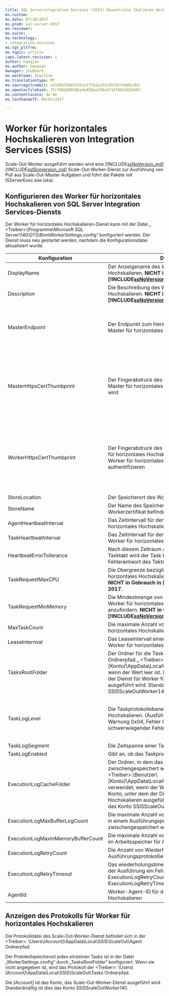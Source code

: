 ```yaml
---
title: SQL Serverintegration Services (SSIS) Dezentrales Skalieren Worker | Microsoft Docs
ms.custom: 
ms.date: 07/18/2017
ms.prod: sql-server-2017
ms.reviewer: 
ms.suite: 
ms.technology:
- integration-services
ms.tgt_pltfrm: 
ms.topic: article
caps.latest.revision: 1
author: haoqian
ms.author: haoqian
manager: jhubbard
ms.workload: Inactive
ms.translationtype: MT
ms.sourcegitcommit: 1419847dd47435cef775a2c55c0578ff4406cddc
ms.openlocfilehash: 77cf90268938bada458aa159a5f18f885491b407
ms.contentlocale: de-de
ms.lasthandoff: 08/03/2017

---
```

# <a name="integration-services-ssis-scale-out-worker"></a>Worker für horizontales Hochskalieren von Integration Services (SSIS)

Scale-Out-Worker ausgeführt werden wird eine [!INCLUDE[ssNoVersion_md](../../includes/ssnoversion-md.md)] [!INCLUDE[ssISnoversion_md](../../includes/ssisnoversion-md.md)] Scale-Out-Worker-Dienst zur Ausführung von Pull aus Scale-Out-Master Aufgaben und führt die Pakete mit ISServerExec.exe lokal.

## <a name="configure-sql-server-integration-services-scale-out-worker-service"></a>Konfigurieren des Worker für horizontales Hochskalieren von SQL Server Integration Services-Diensts
Der Worker für horizontales Hochskalieren-Dienst kann mit der Datei „ \<Treiber\>:\Programme\Microsoft SQL Server\140\DTS\Binn\WorkerSettings.config“ konfiguriert werden. Der Dienst muss neu gestartet werden, nachdem die Konfigurationsdatei aktualisiert wurde.

Konfiguration  |Description  |Standardwert  
---------|---------|---------
DisplayName|Der Anzeigename des Workers für horizontales Hochskalieren. **NICHT in Gebrauch in [!INCLUDE[ssNoVersion_md](../../includes/ssnoversion-md.md)] 2017.**|Computername         
Description|Die Beschreibung des Workers für horizontales Hochskalieren. **NICHT in Gebrauch in [!INCLUDE[ssNoVersion_md](../../includes/ssnoversion-md.md)] 2017.**|Empty         
MasterEndpoint|Der Endpunkt zum Herstellen einer Verbindung mit Master für horizontales Hochskalieren|Der Endpunkt, der während der Installation des Workers für horizontales Hochskalieren festgelegt wurde         
MasterHttpsCertThumbprint|Der Fingerabdruck des Client-SSL-Zertifikats, mit dem Master für horizontales Hochskalieren authentifiziert wird|Der Fingerabdruck des Clientzertifikats, das bei der Installation von Worker für horizontales Hochskalieren angegeben wurde          
WorkerHttpsCertThumbprint|Der Fingerabdruck des Zertifikats, das für den Master für horizontales Hochskalieren verwendet wird, um den Worker für horizontales Hochskalieren zu authentifizieren|Der Fingerabdruck eines Zertifikats, das bei der Installation von Worker für horizontales Hochskalieren automatisch erstellt und installiert wurde          
StoreLocation|Der Speicherort des Workerzertifikats|LocalMachine       
StoreName|Der Name des Speichers, in dem sich das Workerzertifikat befindet|My         
AgentHeartbeatInterval|Das Zeitintervall für den Takt für Worker für horizontales Hochskalieren|00:01:00         
TaskHeartbeatInterval|Das Zeitintervall für den Status des Berichtstasks für Worker für horizontales Hochskalieren|00:00:10         
HeartbeatErrorTollerance|Nach diesem Zeitraum ab dem letzten erfolgreichen Tasktakt wird der Task beendet, wenn eine Fehlerantwort des Takts empfangen wird.|00:10:00      
TaskRequestMaxCPU|Die Obergrenze bezüglich CPU für Worker für horizontales Hochskalieren, um Tasks anzufordern. **NICHT in Gebrauch in [!INCLUDE[ssNoVersion_md](../../includes/ssnoversion-md.md)] 2017.**|70.0         
TaskRequestMinMemory|Die Mindestmenge von Arbeitsspeicher in MB für Worker für horizontales Hochskalieren, um Tasks anzufordern. **NICHT in Gebrauch in [!INCLUDE[ssNoVersion_md](../../includes/ssnoversion-md.md)] 2017.**|100.0         
MaxTaskCount|Die maximale Anzahl von Tasks, die der Worker für horizontales Hochskalieren aufnehmen kann|10         
LeaseInternval|Das Leaseintervall einer Taskaufbewahrung durch den Worker für horizontales Hochskalieren|00:01:00         
TasksRootFolder|Der Ordner für die Taskprotokolle. Es wird der Ordnerpfad „ \<Treiber\>:\Benutzer\\*[Konto]*\AppData\Local\SSIS\Cluster\Tasks“ verwendet, wenn der Wert leer ist. [Konto] ist das Konto, unter dem der Dienst für Worker für horizontales Hochskalieren ausgeführt wird. Standardmäßig ist dies das Konto SSISScaleOutWorker140.|Empty         
TaskLogLevel|Die Taskprotokollebene für den Worker für horizontales Hochskalieren. (Ausführlich 0x01, Informationen 0x02, Warnung 0x04, Fehler 0x08, Status 0x10, schwerwiegender Fehler 0x20, Überwachung 0x40)|126 (Informationen, Warnung, Fehler, Status, schwerwiegender Fehler, Überwachung)     
TaskLogSegment|Die Zeitspanne einer Taskprotokolldatei|00:00:00         
TaskLogEnabled|Gibt an, ob das Taskprotokoll aktiviert ist.|true         
ExecutionLogCacheFolder|Der Ordner, in dem das Paketausführungsprotokoll zwischengespeichert wird. Es wird der Ordnerpfad „ \<Treiber\>:\Benutzer\\*[Konto]*\AppData\Local\SSIS\Cluster\Agent\ELogCache“ verwendet, wenn der Wert leer ist. [Konto] ist das Konto, unter dem der Dienst für Worker für horizontales Hochskalieren ausgeführt wird. Standardmäßig ist dies das Konto SSISScaleOutWorker140.|Empty         
ExecutionLogMaxBufferLogCount|Die maximale Anzahl von Ausführungsprotokollen, die in einem Ausführungsprotokollpuffer im Arbeitsspeicher zwischengespeichert werden|10000        
ExecutionLogMaxInMemoryBufferCount|Die maximale Anzahl von Ausführungsprotokollpuffern im Arbeitsspeicher für Ausführungsprotokolle|10         
ExecutionLogRetryCount|Die Anzahl von Wiederholungsversuchen, wenn bei der Ausführungsprotokollierung ein Fehler auftritt|3
ExecutionLogRetryTimeout|Das wiederholungstimeout, wenn die Protokollierung der Ausführung ein Fehler auftritt. ExecutionLogRetryCount wird ignoriert, wenn ExecutionLogRetryTimeout erreicht wird.|7.00:00:00 (7 Tage)        
AgentId|Worker-Agent-ID für den Worker für horizontales Hochskalieren|Wird automatisch generiert        

## <a name="view-scale-out-worker-log"></a>Anzeigen des Protokolls für Worker für horizontales Hochskalieren
Die Protokolldatei des Scale-Out-Worker-Dienst befindet sich in der \<Treiber\>: \Users\\*[Account]*\AppData\Local\SSIS\ScaleOut\Agent Ordnerpfad.

Der Protokollspeicherort jedes einzelnen Tasks ist in der Datei „WorkerSettings.config“ durch „TasksRootFolder“ konfiguriert. Wenn sie nicht angegeben ist, wird das Protokoll der \<Treiber\>: \Users\\*[Account]*\AppData\Local\SSIS\ScaleOut\Tasks Ordnerpfad. 

Die *[Account]* ist das Konto, das Scale-Out-Worker-Dienst ausgeführt wird. Standardmäßig ist dies das Konto SSISScaleOutWorker140.

